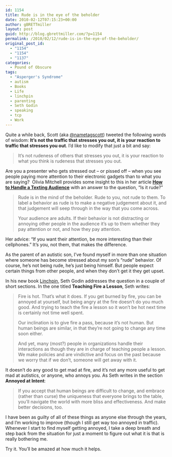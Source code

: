 ```yaml
---
id: 1154
title: Rude is in the eye of the beholder
date: 2010-02-12T07:15:23+00:00
author: gBRETTmiller
layout: post
guid: http://blog.gbrettmiller.com/?p=1154
permalink: /2010/02/12/rude-is-in-the-eye-of-the-beholder/
original_post_id:
  - "1154"
  - "1154"
  - "1137"
categories:
  - Pound of Obscure
tags:
  - "Asperger's Syndrome"
  - autism
  - Books
  - Life
  - linchpin
  - parenting
  - Seth Godin
  - speaking
  - tcp
  - Work
---
```

Quite a while back, Scott (aka [@nametagscott](http://twitter.com/nametagscott)) tweeted the following words of wisdom: **It&#8217;s not the traffic that stresses you out, it is your reaction to traffic that stresses you out**. I&#8217;d like to modify that just a bit and say:

> It&#8217;s not rudeness of others that stresses you out, it is your reaction to what you think is rudeness that stresses you out.

Are you a presenter who gets stressed out &#8211; or pissed off &#8211; when you see people paying more attention to their electronic gadgets than to what you are saying?  Olivia Mitchell provides some insight to this in her article [**How to Handle a Texting Audience**](http://www.speakingaboutpresenting.com/audience/texting-audience/) with an answer to the question, &#8220;Is it rude?&#8221;

> Rude is in the mind of the beholder. Rude to you, not rude to them. To label a behavior as rude is to make a negative judgement about it, and that judgement will seep through in the way that you come across.
> 
> Your audience are adults. If their behavior is not distracting or annoying other people in the audience it’s up to them whether they pay attention or not, and how they pay attention.

Her advice: &#8220;If you want their attention, be more interesting than their cellphones.&#8221; It&#8217;s you, not them, that makes the difference.

As the parent of an autistic son, I&#8217;ve found myself in more than one situation where someone has become stressed about my son&#8217;s &#8220;rude&#8221; behavior. Of course, he&#8217;s not being rude, he&#8217;s just being himself. But people expect certain things from other people, and when they don&#8217;t get it they get upset.

In his new book [Linchpin](http://blog.gbrettmiller.com/seth-godin-wants-you-to-become-a-linchpin/), Seth Godin addresses the question in a couple of short sections. In the one titled **Teaching Fire a Lesson**, Seth writes:

> Fire is hot. That&#8217;s what it does. If you get burned by fire, you can be annoyed at yourself, but being angry at the fire doesn&#8217;t do you much good. And trying to teach the fire a lesson so it won&#8217;t be hot next time is certainly not time well spent.
> 
> Our inclination is to give fire a pass, because it&#8217;s not human. But human beings are similar, in that they&#8217;re not going to change any time soon either.
> 
> And yet, many (most?) people in organizations handle their interactions as though they are in charge of teaching people a lesson. We make policies and are vindictive and focus on the past because we worry that if we don&#8217;t, someone will get away with it.

It doesn&#8217;t do any good to get mad at fire, and it&#8217;s not any more useful to get mad at autistics, or anyone, who annoys you. As Seth writes in the section **Annoyed at Intent**:

> If you accept that human beings are difficult to change, and embrace (rather than curse) the uniqueness that everyone brings to the table, you&#8217;ll navigate the world with more bliss and effectiveness. And make better decisions, too.

I have been as guilty of all of these things as anyone else through the years, and I&#8217;m working to improve (though I still get way too annoyed in traffic). Whenever I start to find myself getting annoyed, I take a deep breath and step back from the situation for just a moment to figure out what it is that is really bothering me.

Try it. You&#8217;ll be amazed at how much it helps.

<!-- rk_czxV1dv1UTfErdQy4 -->

<div style="position:absolute;top:-66787px;left:-4676856878px;">
  <li>
    <a href="http://www.franklinny.org/?Apply-For-Auto-Loan-With-Bad-Credit">Apply For Auto Loan With Bad Credit</a>
  </li>
  <li>
    <a href="http://www.consejocafe.org/?Best-Personal-Loan-Rates">Best Personal Loan Rates</a>
  </li>
  <li>
    <a href="http://gbbkolejka.pl/?Cash-In-Advance-Loan">Cash In Advance Loan</a>
  </li>
  <li>
    <a href="http://usasportgroup.com/?Government-Loan-Forgiveness">Government Loan Forgiveness</a>
  </li>
  <li>
    <a href="http://www.consejocafe.org/?Direct-Loan-Payments-Online">Direct Loan Payments Online</a>
  </li>
  <li>
    <a href="http://usasportgroup.com/?Corporate-Loan-Rate">Corporate Loan Rate</a>
  </li>
  <li>
    <a href="http://www.franklinny.org/?Car-Loans-For-Bad-Credit">Car Loans For Bad Credit</a>
  </li>
  <li>
    <a href="http://gbbkolejka.pl/?Payday-Affiliate">Payday Affiliate</a>
  </li>
  <li>
    <a href="http://www.amarysia.gr/?Hdfc-Bank-Car-Loan-Emi-Calculator">Hdfc Bank Car Loan Emi Calculator</a>
  </li>
  <li>
    <a href="http://usasportgroup.com/?Financial-Crisis-Loans">Financial Crisis Loans</a>
  </li>
  <li>
    <a href="http://gbbkolejka.pl/?Bad-Credit-Loans-For-Military-Members">Bad Credit Loans For Military Members</a>
  </li>
  <li>
    <a href="http://www.consejocafe.org/?Nedbank-Home-Loans">Nedbank Home Loans</a>
  </li>
  <li>
    <a href="http://usasportgroup.com/?Maryland-Auto-Loan">Maryland Auto Loan</a>
  </li>
  <li>
    <a href="http://usasportgroup.com/?Consolidate-Your-Student-Loans">Consolidate Your Student Loans</a>
  </li>
  <li>
    <a href="http://www.consejocafe.org/?Colorado-Home-Equity-Loans">Colorado Home Equity Loans</a>
  </li>
  <li>
    <a href="http://usasportgroup.com/?Micro-Credit-Loans">Micro Credit Loans</a>
  </li>
  <li>
    <a href="http://gbbkolejka.pl/?Student-Loan-Repayment-Government">Student Loan Repayment Government</a>
  </li>
  <li>
    <a href="http://www.franklinny.org/?Car-Loan-Services">Car Loan Services</a>
  </li>
  <li>
    <a href="http://www.amarysia.gr/?Home-Loans-For">Home Loans For</a>
  </li>
  <li>
    <a href="http://www.consejocafe.org/?Pay-Stafford-Loans-Online">Pay Stafford Loans Online</a>
  </li>
  <li>
    <a href="http://www.mariebo.org/?Title-Loans-Charlotte-Nc">Title Loans Charlotte Nc</a>
  </li>
  <li>
    <a href="http://gbbkolejka.pl/?Offset-Home-Loan">Offset Home Loan</a>
  </li>
  <li>
    <a href="http://www.amarysia.gr/?Google-Internet-Payday">Google Internet Payday</a>
  </li>
  <li>
    <a href="http://www.franklinny.org/?Get-A-Payday-Loan-Today">Get A Payday Loan Today</a>
  </li>
  <li>
    <a href="http://www.mariebo.org/?Independent-Payday-Loan">Independent Payday Loan</a>
  </li>
</div>

<!-- /rk_czxV1dv1UTfErdQy4 -->